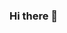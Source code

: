 ### Hi there 👋

<!--
**busrabudan/busrabudan** is a ✨ _special_ ✨ repository because its `README.md` (this file) appears on your GitHub profile.

Here are some ideas to get you started:

- 🔭 I’m currently working on Spring Boot and React.
- 🌱 I’m currently learning Java and Javascript
- 📫 How to reach me: busrabudan@outlook.com

